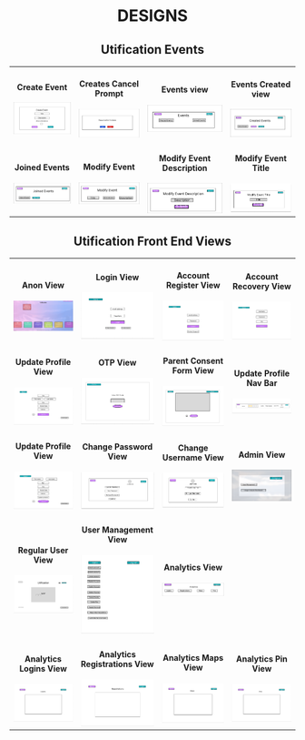 
<h1 align="center">DESIGNS</h1>

<h2 align="center">Utification Events</h2>

<table>
  <tr>
    <td>
      <h4 align="center">Create Event</h4>
      <img src="https://github.com/JosephArmas/side-quest/blob/main/designs/utification/Figma%20Designs/Create-event-view.png">
    </td>
    <td>
      <h4 align="center">Creates Cancel Prompt</h4>
      <img src="https://github.com/JosephArmas/side-quest/blob/main/designs/utification/Figma%20Designs/Events-cancel-prompt.png">
    </td>
    <td>
      <h4 align="center">Events view</h4>
      <img src="https://github.com/JosephArmas/side-quest/blob/main/designs/utification/Figma%20Designs/Events-home.png">
    </td>
    <td>
      <h4 align="center">Events Created view</h4>
      <img src="https://github.com/JosephArmas/side-quest/blob/main/designs/utification/Figma%20Designs/Events-created.png">
    </td>
  </tr>
  <tr>
    <td>
      <h4 align="center">Joined Events</h4>
      <img src="https://github.com/JosephArmas/side-quest/blob/main/designs/utification/Figma%20Designs/Events-joined.png">
    </td>
    <td>
      <h4 align="center">Modify Event</h4>
      <img src="https://github.com/JosephArmas/side-quest/blob/main/designs/utification/Figma%20Designs/Modify-Event.png">
    </td>
    <td>
      <h4 align="center">Modify Event Description</h4>
      <img src="https://github.com/JosephArmas/side-quest/blob/main/designs/utification/Figma%20Designs/Modify-event-desc.png">
    </td>
    <td>
      <h4 align="center">Modify Event Title</h4>
      <img src="https://github.com/JosephArmas/side-quest/blob/main/designs/utification/Figma%20Designs/Modify-events-title.png">
    </td>
  </tr>
</table>

<h2 align="center">Utification Front End Views</h2>

<table>
  <tr>
    <td>
      <h4 align="center">Anon View</h4>
      <img src="https://github.com/JosephArmas/side-quest/blob/main/designs/utification/Figma%20Designs/front-end/anon/anon%20view.png">
    </td>
    <td>
      <h4 align="center">Login View</h4>
      <img src="https://github.com/JosephArmas/side-quest/blob/main/designs/utification/Figma%20Designs/front-end/login/Login%20view.png">
    </td>
    <td>
      <h4 align="center">Account Register View</h4>
      <img src="https://github.com/JosephArmas/side-quest/blob/main/designs/utification/Figma%20Designs/front-end/register/Account%20Register%20view.png">
    </td>
    <td>
      <h4 align="center">Account Recovery View</h4>
      <img src="https://github.com/JosephArmas/side-quest/blob/main/designs/utification/Figma%20Designs/front-end/account-recovery/Account%20Recovery%20view.png">
    </td>
  </tr>
  <tr>
    <td>
      <h4 align="center">Update Profile View</h4>
      <img src="https://github.com/JosephArmas/side-quest/blob/main/designs/utification/Figma%20Designs/front-end/nav-profile-update/update%20profile(prof-nav)%20view.png">
    </td>
    <td>
      <h4 align="center">OTP View</h4>
      <img src="https://github.com/JosephArmas/side-quest/blob/main/designs/utification/Figma%20Designs/front-end/otp/OTP%20view.png">
    </td>
    <td>
      <h4 align="center">Parent Consent Form View</h4>
      <img src="https://github.com/JosephArmas/side-quest/blob/main/designs/utification/Figma%20Designs/front-end/parental-consent/parental%20consent%20form%20view.png">
    </td>
    <td>
      <h4 align="center">Update Profile Nav Bar</h4>
      <img src="https://github.com/JosephArmas/side-quest/blob/main/designs/utification/Figma%20Designs/front-end/profile-nav/profile-navbar.png">
    </td>
  </tr>
  <tr>
    <td>
      <h4 align="center">Update Profile View</h4>
      <img src="https://github.com/JosephArmas/side-quest/blob/main/designs/utification/Figma%20Designs/front-end/update-profile/update%20profile%20view.png">
    </td>
    <td>
      <h4 align="center">Change Password View</h4>
      <img src="https://github.com/JosephArmas/side-quest/blob/main/designs/utification/Figma%20Designs/front-end/change-password/Change%20password%20view.png">
    </td>
    <td>
      <h4 align="center">Change Username View</h4>
      <img src="https://github.com/JosephArmas/side-quest/blob/main/designs/utification/Figma%20Designs/front-end/change-username/Change%20username%20view.png">
    </td>
    <td>
      <h4 align="center">Admin View</h4>
      <img src="https://github.com/JosephArmas/side-quest/blob/main/designs/utification/Figma%20Designs/front-end/home/admin/admin%20view.png">
    </td>
  </tr>
  <tr>
    <td>
      <h4 align="center">Regular User View</h4>
      <img src="https://github.com/JosephArmas/side-quest/blob/main/designs/utification/Figma%20Designs/front-end/home/reg/Home%20View.png">
    </td>
    <td>
      <h4 align="center">User Management View</h4>
      <img src="https://github.com/JosephArmas/side-quest/blob/main/designs/utification/Figma%20Designs/front-end/user-management/User%20Mangement%20view%20(admin).png">
    </td>
    <td>
      <h4 align="center">Analytics View</h4>
      <img src="https://github.com/JosephArmas/side-quest/blob/main/designs/utification/Figma%20Designs/front-end/analytics/analytics-preview.png">
    </td>
  </tr>
  <tr>
    <td>
      <h4 align="center">Analytics Logins View</h4>
      <img src="https://github.com/JosephArmas/side-quest/blob/main/designs/utification/Figma%20Designs/front-end/analytics/Analytics%20-%20Logins.png">
    </td>
    <td>
      <h4 align="center">Analytics Registrations View</h4>
      <img src="https://github.com/JosephArmas/side-quest/blob/main/designs/utification/Figma%20Designs/front-end/analytics/Analytics%20-%20Registrations.png">
    </td>
    <td>
      <h4 align="center">Analytics Maps View</h4>
      <img src="https://github.com/JosephArmas/side-quest/blob/main/designs/utification/Figma%20Designs/front-end/analytics/Analytics%20-%20Maps.png">
    </td>
    <td>
      <h4 align="center">Analytics Pin View</h4>
      <img src="https://github.com/JosephArmas/side-quest/blob/main/designs/utification/Figma%20Designs/front-end/analytics/Analytics%20-%20Pins.png">
    </td>
  </tr>
</table>
